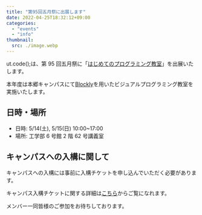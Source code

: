 ```yaml
---
title: "第95回五月祭に出展します"
date: 2022-04-25T18:32:12+09:00
categories:
  - "events"
  - "info"
thumbnail:
  src: ./image.webp
---
```


ut.code();は、第 95 回五月祭に「[はじめてのプログラミング教室](http://gogatsusai.jp/95/visitor/campus/kikaku/325)」を出展いたします。

本年度は本郷キャンパスにて[Blockly](https://developers.google.com/blockly)を用いたビジュアルプログラミング教室を実施いたします。

## 日時・場所

- 日時: 5/14(土), 5/15(日) 10:00~17:00
- 場所: 工学部 6 号館 2 階 62 号講義室

## キャンパスへの入構に関して

キャンパスへの入構には事前に入構チケットを申し込んでいただく必要があります。

キャンパス入構チケットに関する詳細は[こちら](https://gogatsusai.jp/95/visitor/entry)からご覧になれます。

メンバー一同皆様のご参加をお待ちしております。
